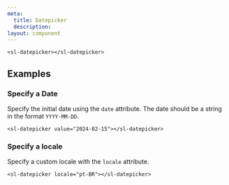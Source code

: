 ```yaml
---
meta:
  title: Datepicker
  description:
layout: component
---
```


```html:preview:expanded
<sl-datepicker></sl-datepicker>
```

## Examples

### Specify a Date

Specify the initial date using the `date` attribute. The date should be a string in the format `YYYY-MM-DD`.

```html:preview:expanded
<sl-datepicker value="2024-02-15"></sl-datepicker>
```

### Specify a locale

Specify a custom locale with the `locale` attribute.

```html:preview:expanded
<sl-datepicker locale="pt-BR"></sl-datepicker>
```
